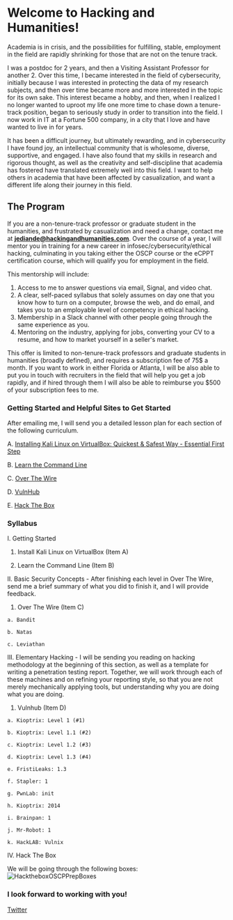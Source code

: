 # Welcome to Hacking and Humanities!

Academia is in crisis, and the possibilities for fulfilling, stable, employment in the field are rapidly shrinking for those that are not on the tenure track. 

I was a postdoc for 2 years, and then a Visiting Assistant Professor for another 2. Over this time, I became interested in the field of cybersecurity, initially because I was interested in protecting the data of my research subjects, and then over time became more and more interested in the topic for its own sake. This interest became a hobby, and then, when I realized I no longer wanted to uproot my life one more time to chase down a tenure-track position, began to seriously study in order to transition into the field. I now work in IT at a Fortune 500 company, in a city that I love and have wanted to live in for years.

It has been a difficult journey, but ultimately rewarding, and in cybersecurity I have found joy, an intellectual community that is wholesome, diverse, supportive, and engaged. I have also found that my skills in research and rigorous thought, as well as the creativity and self-discipline that academia has fostered have translated extremely well into this field. I want to help others in academia that have been affected by casualization, and want a different life along their journey in this field.

## The Program

If you are a non-tenure-track professor or graduate student in the humanities, and frustrated by casualization and need a change, contact me at **jediande@hackingandhumanities.com**. Over the course of a year, I will mentor you in training for a new career in infosec/cybersecurity/ethical hacking, culminating in you taking either the OSCP course or the eCPPT certification course, which will qualify you for employment in the field.

This mentorship will include:

1. Access to me to answer questions via email, Signal, and video chat.
2. A clear, self-paced syllabus that solely assumes on day one that you know how to turn on a computer, browse the web, and do email, and takes you to an employable level of competency in ethical hacking.
3. Membership in a Slack channel with other people going through the same experience as you.
4. Mentoring on the industry, applying for jobs, converting your CV to a resume, and how to market yourself in a seller's market.

This offer is limited to non-tenure-track professors and graduate students in humanities (broadly defined), and requires a subscription fee of 75$ a month. If you want to work in either Florida or Atlanta, I will be also able to put you in touch with recruiters in the field that will help you get a job rapidly, and if hired through them I will also be able to reimburse you $500 of your subscription fees to me.

### Getting Started and Helpful Sites to Get Started

After emailing me, I will send you a detailed lesson plan for each section of the following curriculum.

A. [Installing Kali Linux on VirtualBox: Quickest & Safest Way - Essential First Step](https://itsfoss.com/install-kali-linux-virtualbox/) 

B. [Learn the Command Line](https://www.codecademy.com/learn/learn-the-command-line)

C. [Over The Wire](http://overthewire.org/wargames/)

D. [VulnHub](https://www.vulnhub.com/)

E. [Hack The Box](https://www.hackthebox.eu/)

### Syllabus 

I. Getting Started
  
  1. Install Kali Linux on VirtualBox (Item A)
  
  2. Learn the Command Line (Item B)
  
II. Basic Security Concepts - After finishing each level in Over The Wire, send me a brief summary of what you did to finish it, and I will provide feedback.
  
  1. Over The Wire (Item C)
  
    a. Bandit
    
    b. Natas
    
    c. Leviathan

III. Elementary Hacking - I will be sending you reading on hacking methodology at the beginning of this section, as well as a template for writing a penetration testing report. Together, we will work through each of these machines and on refining your reporting style, so that you are not merely mechanically applying tools, but understanding why you are doing what you are doing.
  
  1. Vulnhub (Item D)
    
    a. Kioptrix: Level 1 (#1)
    
    b. Kioptrix: Level 1.1 (#2)
    
    c. Kioptrix: Level 1.2 (#3)
    
    d. Kioptrix: Level 1.3 (#4)
    
    e. FristiLeaks: 1.3
    
    f. Stapler: 1
    
    g. PwnLab: init
    
    h. Kioptrix: 2014
    
    i. Brainpan: 1
    
    j. Mr-Robot: 1
    
    k. HackLAB: Vulnix

IV. Hack The Box

  We will be going through the following boxes:
  ![HacktheboxOSCPPrepBoxes](https://sw33tp3a.github.io/hackingandhumanities/hackthebox.png)

### I look forward to working with you!

[Twitter](https://twitter.com/jediande)
